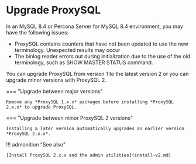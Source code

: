 # Upgrade ProxySQL 



In an MySQL 8.4 or Percona Server for MySQL 8.4 environment, you may have the following issues:

* ProxySQL contains counters that have not been updated to use the new terminology. Unexpected results may occur
* The binlog reader errors out during initialization due to the use of the old terminology, such as SHOW MASTER STATUS command.

You can upgrade ProxySQL from version 1 to the latest version 2 or you can upgrade minor versions with ProxySQL 2.

=== "Upgrade between major versions"

    Remove any *ProxySQL 1.x.x* packages before installing *ProxySQL 2.x.x* to upgrade ProxySQL. 

=== "Upgrade between minor ProxySQL 2 versions"

    Installing a later version automatically upgrades an earlier version *ProxySQL 2.x.x*.

!!! admonition "See also" 

    [Install ProxySQL 2.x.x and the admin utilities](install-v2.md)
